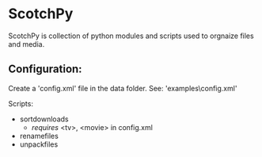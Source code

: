 # ScotchPy
ScotchPy is collection of python modules and scripts used to orgnaize files and media.

Configuration:
------------------------
Create a 'config.xml' file in the data folder. See: 'examples\config.xml'

Scripts:
 - sortdownloads 
    - *requires* \<tv\>, \<movie\> in config.xml     
 - renamefiles
 - unpackfiles
